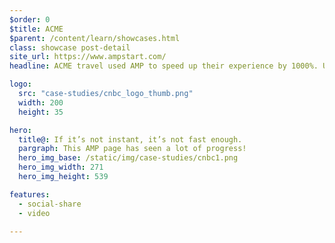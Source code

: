 ```yaml
---
$order: 0
$title: ACME
$parent: /content/learn/showcases.html
class: showcase post-detail
site_url: https://www.ampstart.com/
headline: ACME travel used AMP to speed up their experience by 1000%. Users on all devices experience the lightning fast experience.

logo:
  src: "case-studies/cnbc_logo_thumb.png"
  width: 200  
  height: 35

hero:
  title@: If it’s not instant, it’s not fast enough.
  pargraph: This AMP page has seen a lot of progress!
  hero_img_base: /static/img/case-studies/cnbc1.png
  hero_img_width: 271
  hero_img_height: 539

features:
  - social-share
  - video

---
```





